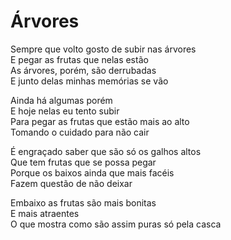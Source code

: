 <!-- pt :: Árvores :: 2023-12-03 22:20:00 -->

# Árvores

Sempre que volto gosto de subir nas árvores  
E pegar as frutas que nelas estão  
As árvores, porém, são derrubadas  
E junto delas minhas memórias se vão  

Ainda há algumas porém  
E hoje nelas eu tento subir  
Para pegar as frutas que estão mais ao alto  
Tomando o cuidado para não cair  

É engraçado saber que são só os galhos altos  
Que tem frutas que se possa pegar  
Porque os baixos ainda que mais facéis  
Fazem questão de não deixar  

Embaixo as frutas são mais bonitas  
E mais atraentes  
O que mostra como são assim puras só pela casca  
